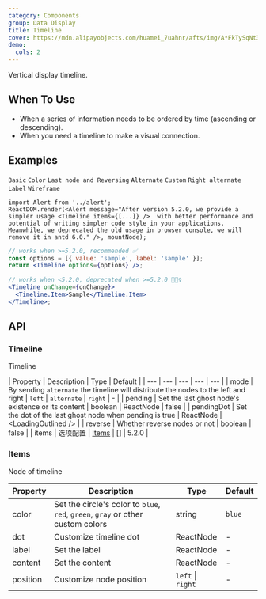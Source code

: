 ```yaml
---
category: Components
group: Data Display
title: Timeline
cover: https://mdn.alipayobjects.com/huamei_7uahnr/afts/img/A*FkTySqNt3sYAAAAAAAAAAAAADrJ8AQ/original
demo:
  cols: 2
---
```


Vertical display timeline.

## When To Use

- When a series of information needs to be ordered by time (ascending or descending).
- When you need a timeline to make a visual connection.

## Examples

<!-- prettier-ignore -->
<code src="./demo/basic.tsx">Basic</code>
<code src="./demo/color.tsx">Color</code>
<code src="./demo/pending.tsx">Last node and Reversing</code>
<code src="./demo/alternate.tsx">Alternate</code>
<code src="./demo/custom.tsx">Custom</code>
<code src="./demo/right.tsx">Right alternate</code>
<code src="./demo/label.tsx">Label</code>
<code src="./demo/wireframe.tsx" debug>Wireframe</code>

```__react
import Alert from '../alert';
ReactDOM.render(<Alert message="After version 5.2.0, we provide a simpler usage <Timeline items={[...]} />  with better performance and potential of writing simpler code style in your applications. Meanwhile, we deprecated the old usage in browser console, we will remove it in antd 6.0." />, mountNode);
```

```jsx
// works when >=5.2.0, recommended ✅
const options = [{ value: 'sample', label: 'sample' }];
return <Timeline options={options} />;

// works when <5.2.0, deprecated when >=5.2.0 🙅🏻‍♀️
<Timeline onChange={onChange}>
  <Timeline.Item>Sample</Timeline.Item>
</Timeline>;
```

## API

### Timeline

Timeline

| Property | Description | Type | Default |
| --- | --- | --- | --- | --- |
| mode | By sending `alternate` the timeline will distribute the nodes to the left and right | `left` \| `alternate` \| `right` | - |
| pending | Set the last ghost node's existence or its content | boolean \| ReactNode | false |
| pendingDot | Set the dot of the last ghost node when pending is true | ReactNode | &lt;LoadingOutlined /> |
| reverse | Whether reverse nodes or not | boolean | false |
| items | 选项配置 | [Items](#Items) | [] | 5.2.0 |

### Items

Node of timeline

| Property | Description | Type | Default |
| --- | --- | --- | --- |
| color | Set the circle's color to `blue`, `red`, `green`, `gray` or other custom colors | string | `blue` |
| dot | Customize timeline dot | ReactNode | - |
| label | Set the label | ReactNode | - |
| content | Set the content | ReactNode | - |
| position | Customize node position | `left` \| `right` | - |
